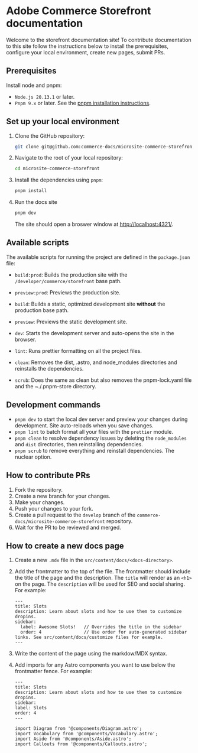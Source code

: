 # Adobe Commerce Storefront documentation

Welcome to the storefront documentation site! To contribute documentation to this site follow the instructions below to install the prerequisites, configure your local environment, create new pages, submit PRs.

## Prerequisites

Install node and pnpm:

- `Node.js 20.13.1` or later.
- `Pnpm 9.x` or later. See the [pnpm installation instructions](https://pnpm.io/installation).

## Set up your local environment

1. Clone the GitHub repository:

   ```bash
   git clone git@github.com:commerce-docs/microsite-commerce-storefront.git
   ```

1. Navigate to the root of your local repository:

   ```bash
   cd microsite-commerce-storefront
   ```

1. Install the dependencies using `pnpm`:

   ```bash
   pnpm install
   ```

1. Run the docs site

   ```bash
   pnpm dev
   ```

   The site should open a broswer window at [http://localhost:4321/](http://localhost:4321/).

## Available scripts

The available scripts for running the project are defined in the `package.json` file:

- `build:prod`: Builds the production site with the `/developer/commerce/storefront` base path.
- `preview:prod`: Previews the production site.
- `build`: Builds a static, optimized development site **without** the production base path.
- `preview`: Previews the static development site.

- `dev`: Starts the development server and auto-opens the site in the browser.
- `lint`: Runs prettier formatting on all the project files.
- `clean`: Removes the dist, .astro, and node_modules directories and reinstalls the dependencies.
- `scrub`: Does the same as clean but also removes the pnpm-lock.yaml file and the ~./.pnpm-store directory.

## Development commands

- `pnpm dev` to start the local dev server and preview your changes during development. Site auto-reloads when you save changes.
- `pnpm lint` to batch format all your files with the `prettier` module.
- `pnpm clean` to resolve dependency issues by deleting the `node_modules` and `dist` directories, then reinstalling dependencies.
- `pnpm scrub` to remove everything and reinstall dependencies. The nuclear option.

## How to contribute PRs

1. Fork the repository.
1. Create a new branch for your changes.
1. Make your changes.
1. Push your changes to your fork.
1. Create a pull request to the `develop` branch of the `commerce-docs/microsite-commerce-storefront` repository.
1. Wait for the PR to be reviewed and merged.

## How to create a new docs page

1. Create a new `.mdx` file in the `src/content/docs/<docs-directory>`.
1. Add the frontmatter to the top of the file. The frontmatter should include the title of the page and the description. The `title` will render as an `<h1>` on the page. The `description` will be used for SEO and social sharing. For example:

   ```mdx
   ---
   title: Slots
   description: Learn about slots and how to use them to customize dropins.
   sidebar:
     label: Awesome Slots!   // Overrides the title in the sidebar
     order: 4                // Use order for auto-generated sidebar links. See src/content/docs/customize files for example.
   ---
   ```

1. Write the content of the page using the markdow/MDX syntax.

1. Add imports for any Astro components you want to use below the frontmatter fence. For example:

   ```mdx
   ---
   title: Slots
   description: Learn about slots and how to use them to customize dropins.
   sidebar:
   label: Slots
   order: 4
   ---

   import Diagram from '@components/Diagram.astro';
   import Vocabulary from '@components/Vocabulary.astro';
   import Aside from '@components/Aside.astro';
   import Callouts from '@components/Callouts.astro';
   ```
